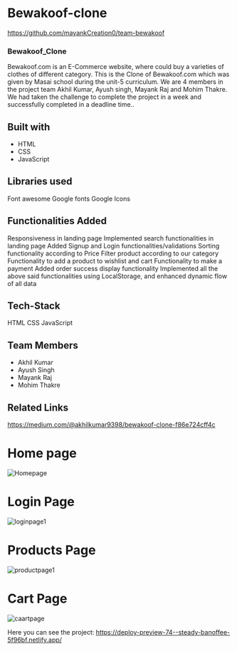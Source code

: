 # Bewakoof-clone

https://github.com/mayankCreation0/team-bewakoof

### Bewakoof_Clone

Bewakoof.com is an E-Commerce website, where  could buy a varieties of clothes of different category. This is the Clone of Bewakoof.com which was given by Masai school during the unit-5 curriculum. We are 4 members in the project team Akhil Kumar, Ayush singh, Mayank Raj and Mohim Thakre. We had taken the challenge to complete the project in a week and successfully completed in a deadline time..

## Built with
<ul>
  <li>HTML</li>
  <li>CSS</li>
  <li>JavaScript</li>
</ul>

## Libraries used
Font awesome
Google fonts
Google Icons

## Functionalities Added
Responsiveness in landing page
Implemented search functionalities in landing page
Added Signup and Login functionalities/validations
Sorting functionality according to Price
Filter product according to our category
Functionality to add a product to wishlist and cart
Functionality to make a payment
Added order success display functionality
Implemented all the above said functionalities using LocalStorage, and enhanced dynamic flow of all data

## Tech-Stack
HTML
CSS
JavaScript

## Team Members
<ul>
  <li>Akhil Kumar</li>
  <li>Ayush Singh</li>
  <li>Mayank Raj</li>
  <li>Mohim Thakre</li>
</ul>

## Related Links
https://medium.com/@akhilkumar9398/bewakoof-clone-f86e724cff4c

# Home page
![Homepage](https://user-images.githubusercontent.com/111172417/196951482-eb7a5149-7b6c-4236-bb0d-241506cb1168.png)

# Login Page
![loginpage1](https://user-images.githubusercontent.com/111172417/196954951-4cc4f1a3-2fce-4392-b35d-4f3e751512cb.png)

# Products Page
![productpage1](https://user-images.githubusercontent.com/111172417/196955370-d8d9880e-d787-4bfb-867e-3766e684044c.png)

# Cart Page
![caartpage](https://user-images.githubusercontent.com/111172417/196955237-3deec92e-2a25-47df-b076-c5f84e06d798.png)


Here you can see the project: https://deploy-preview-74--steady-banoffee-5f96bf.netlify.app/
